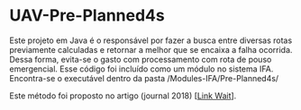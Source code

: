 # UAV-Pre-Planned4s

Este projeto em Java é o responsável por fazer a busca entre diversas rotas previamente calculadas e retornar a melhor que se encaixa a falha ocorrida.
Dessa forma, evita-se o gasto com processamento com rota de pouso emergencial. 
Esse código foi incluído como um módulo no sistema IFA. Encontra-se o executável dentro da pasta /Modules-IFA/Pre-Planned4s/

Este método foi proposto no artigo (journal 2018) [[Link Wait]()].
